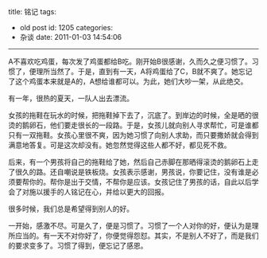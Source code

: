 title: 铭记
tags:
  - old post
id: 1205
categories:
  - 杂谈
date: 2011-01-03 14:54:06
---

A不喜欢吃鸡蛋，每次发了鸡蛋都给B吃。刚开始B很感谢，久而久之便习惯了。习惯了，便理所当然了。于是，直到有一天，A将鸡蛋给了C，B就不爽了。她忘记了这个鸡蛋本来就是A的，A想给谁都可以。为此，她们大吵一架，从此绝交。

有一年，很热的夏天，一队人出去漂流。

女孩的拖鞋在玩水的时候，把拖鞋掉下去了，沉底了。到岸边的时候，全是晒的很烫的鹅卵石，他们要走很长的一段路。于是，女孩儿就向别人寻求帮忙，可是谁都只有一双拖鞋。女孩心里很不爽，因为她习惯了向别人求助，而只要撒娇就会得到满意地答复。可是这次却没有。她忽然觉得这些人都不好，都见死不救。

后来，有一个男孩将自己的拖鞋给了她，然后自己赤脚在那晒得滚烫的鹅卵石上走了很久的路。还自嘲说是铁板烧。女孩表示感谢，男孩说，你要记住，没有谁是必须要帮你的。帮你是出于交情，不帮你是应该。女孩记住了男孩的话，自此以后学会了对施以援手的人铭记在心，并给以更大的回报。

很多时候，我们总是希望得到别人的好。

一开始，感激不尽。可是久了，便是习惯了。习惯了一个人对你的好，便认为是理所应当的。有一天不对你好了，你便觉得怨怼。其实，不是别人不好了，而是我们的要求变多了。习惯了得到，便忘记了感恩。
